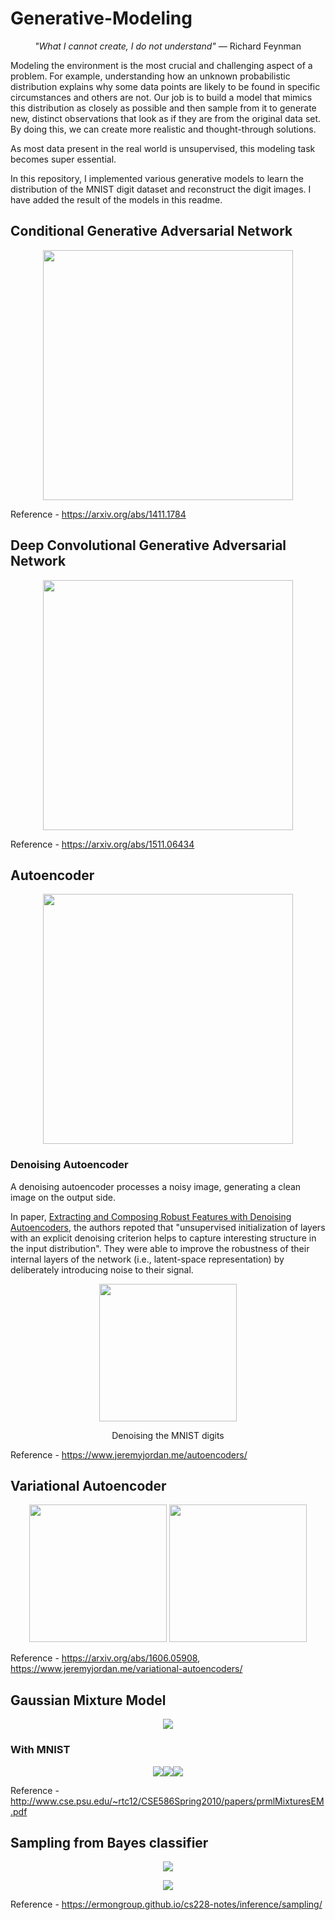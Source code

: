 # Generative-Modeling

<p align="center"><i>"What I cannot create, I do not understand"</i> — Richard Feynman </p>

Modeling the environment is the most crucial and challenging aspect of a problem. For example, understanding how an unknown probabilistic distribution explains why some data points are likely to be found in specific circumstances and others are not. Our job is to build a model that mimics this distribution as closely as possible and then sample from it to generate new, distinct observations that look as if they are from the original data set. By doing this, we can create more realistic and thought-through solutions. 

As most data present in the real world is unsupervised, this modeling task becomes super essential.

In this repository, I implemented various generative models to learn the distribution of the MNIST digit dataset and reconstruct the digit images. I have added the result of the models in this readme.

## Conditional Generative Adversarial Network
<p align="center"><img src="/images/MNIST_cGAN_generation_animation.gif" height="400px" width="400px"></p>

Reference - https://arxiv.org/abs/1411.1784

## Deep Convolutional Generative Adversarial Network
<p align="center"><img src="/images/MNIST_DCGAN_15.png" height="400px" width="400px"></p>

Reference - https://arxiv.org/abs/1511.06434

## Autoencoder
<p align="center"><img src="/images/autoencoderimg.png" height="400px" width="400px"></p>

### Denoising Autoencoder
A denoising autoencoder processes a noisy image, generating a clean image on the output side.

In paper, [Extracting and Composing Robust Features with Denoising Autoencoders](https://www.cs.toronto.edu/~larocheh/publications/icml-2008-denoising-autoencoders.pdf), the authors repoted that "unsupervised initialization of layers with an explicit denoising criterion helps to capture interesting structure in the input distribution". They were able to improve the robustness of their internal layers of the network (i.e., latent-space representation) by deliberately introducing noise to their signal.

<p align="center"><img src="/images/denoising auto.png" height="220px" width="220px"></p>
<p align="center">Denoising the MNIST digits</p>

Reference - https://www.jeremyjordan.me/autoencoders/

## Variational Autoencoder
<p align="center"><img src="/images/vae-priors.png" height="220px" width="220px">   <img src="/images/vae-reconstructions.png" height="220px" width="220px"></p>

Reference -  https://arxiv.org/abs/1606.05908, https://www.jeremyjordan.me/variational-autoencoders/

## Gaussian Mixture Model
<p align="center"><img src="/images/gmm syn.png"></p>

### With MNIST
<p align="center"><img src="/images/gmm mnist1.png"><img src="/images/gmm mnist2.png"><img src="/images/gmm mnist3.png"></p>

Reference - http://www.cse.psu.edu/~rtc12/CSE586Spring2010/papers/prmlMixturesEM.pdf

## Sampling from Bayes classifier
<p align="center"><img src="/images/bayes1.png"></p>
<p align="center"><img src="/images/bayes2.png"></p>

Reference - https://ermongroup.github.io/cs228-notes/inference/sampling/
